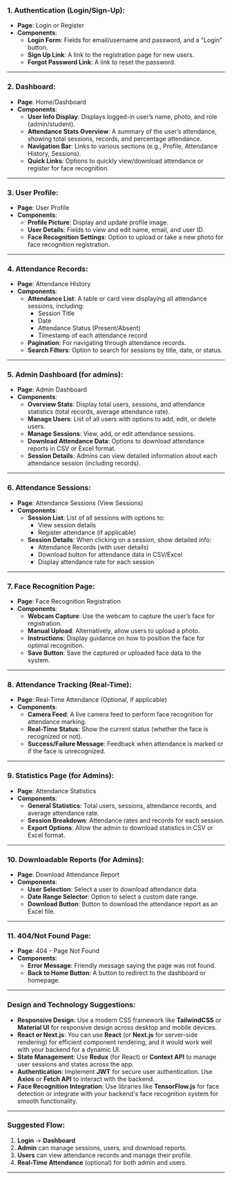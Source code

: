 ### 1. **Authentication (Login/Sign-Up)**:

- **Page**: Login or Register
- **Components**:
  - **Login Form**: Fields for email/username and password, and a "Login" button.
  - **Sign Up Link**: A link to the registration page for new users.
  - **Forgot Password Link**: A link to reset the password.

---

### 2. **Dashboard**:

- **Page**: Home/Dashboard
- **Components**:
  - **User Info Display**: Displays logged-in user’s name, photo, and role (admin/student).
  - **Attendance Stats Overview**: A summary of the user’s attendance, showing total sessions, records, and percentage attendance.
  - **Navigation Bar**: Links to various sections (e.g., Profile, Attendance History, Sessions).
  - **Quick Links**: Options to quickly view/download attendance or register for face recognition.

---

### 3. **User Profile**:

- **Page**: User Profile
- **Components**:
  - **Profile Picture**: Display and update profile image.
  - **User Details**: Fields to view and edit name, email, and user ID.
  - **Face Recognition Settings**: Option to upload or take a new photo for face recognition registration.

---

### 4. **Attendance Records**:

- **Page**: Attendance History
- **Components**:
  - **Attendance List**: A table or card view displaying all attendance sessions, including:
    - Session Title
    - Date
    - Attendance Status (Present/Absent)
    - Timestamp of each attendance record
  - **Pagination**: For navigating through attendance records.
  - **Search Filters**: Option to search for sessions by title, date, or status.

---

### 5. **Admin Dashboard (for admins)**:

- **Page**: Admin Dashboard
- **Components**:
  - **Overview Stats**: Display total users, sessions, and attendance statistics (total records, average attendance rate).
  - **Manage Users**: List of all users with options to add, edit, or delete users.
  - **Manage Sessions**: View, add, or edit attendance sessions.
  - **Download Attendance Data**: Options to download attendance reports in CSV or Excel format.
  - **Session Details**: Admins can view detailed information about each attendance session (including records).

---

### 6. **Attendance Sessions**:

- **Page**: Attendance Sessions (View Sessions)
- **Components**:
  - **Session List**: List of all sessions with options to:
    - View session details
    - Register attendance (if applicable)
  - **Session Details**: When clicking on a session, show detailed info:
    - Attendance Records (with user details)
    - Download button for attendance data in CSV/Excel
    - Display attendance rate for each session

---

### 7. **Face Recognition Page**:

- **Page**: Face Recognition Registration
- **Components**:
  - **Webcam Capture**: Use the webcam to capture the user’s face for registration.
  - **Manual Upload**: Alternatively, allow users to upload a photo.
  - **Instructions**: Display guidance on how to position the face for optimal recognition.
  - **Save Button**: Save the captured or uploaded face data to the system.

---

### 8. **Attendance Tracking (Real-Time)**:

- **Page**: Real-Time Attendance (Optional, if applicable)
- **Components**:
  - **Camera Feed**: A live camera feed to perform face recognition for attendance marking.
  - **Real-Time Status**: Show the current status (whether the face is recognized or not).
  - **Success/Failure Message**: Feedback when attendance is marked or if the face is unrecognized.

---

### 9. **Statistics Page (for Admins)**:

- **Page**: Attendance Statistics
- **Components**:
  - **General Statistics**: Total users, sessions, attendance records, and average attendance rate.
  - **Session Breakdown**: Attendance rates and records for each session.
  - **Export Options**: Allow the admin to download statistics in CSV or Excel format.

---

### 10. **Downloadable Reports (for Admins)**:

- **Page**: Download Attendance Report
- **Components**:
  - **User Selection**: Select a user to download attendance data.
  - **Date Range Selector**: Option to select a custom date range.
  - **Download Button**: Button to download the attendance report as an Excel file.

---

### 11. **404/Not Found Page**:

- **Page**: 404 - Page Not Found
- **Components**:
  - **Error Message**: Friendly message saying the page was not found.
  - **Back to Home Button**: A button to redirect to the dashboard or homepage.

---

### Design and Technology Suggestions:

- **Responsive Design**: Use a modern CSS framework like **TailwindCSS** or **Material UI** for responsive design across desktop and mobile devices.
- **React or Next.js**: You can use **React** (or **Next.js** for server-side rendering) for efficient component rendering, and it would work well with your backend for a dynamic UI.
- **State Management**: Use **Redux** (for React) or **Context API** to manage user sessions and states across the app.
- **Authentication**: Implement **JWT** for secure user authentication. Use **Axios** or **Fetch API** to interact with the backend.
- **Face Recognition Integration**: Use libraries like **TensorFlow.js** for face detection or integrate with your backend's face recognition system for smooth functionality.

---

### Suggested Flow:

1. **Login** → **Dashboard**
2. **Admin** can manage sessions, users, and download reports.
3. **Users** can view attendance records and manage their profile.
4. **Real-Time Attendance** (optional) for both admin and users.

---

